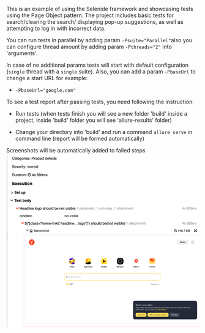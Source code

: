 
This is an example of using the Selenide framework and showcasing tests using the Page Object pattern. The project includes basic tests for search/clearing the search/ displaying pop-up suggestions, as well as attempting to log in with incorrect data.

You can run tests in parallel by adding param `-Psuite="Parallel"`also you can configure thread amount by adding param `-Pthreads="2"` into 'arguments'.

In case of no additional params tests will start with default configuration (`single` thread with a `single` suite).
Also, you can add a param `-PbaseUrl` to change a start URL for example:

- `-PbaseUrl="google.com"`

To see a test report after passing tests, you need following the instruction:

- Run tests (when tests finish you will see a new folder 'build' inside a project, inside 'build' folder you will see 'allure-results' folder)

- Change your directory into 'build' and run a command `allure serve` in command line (report will be formed automatically)

Screenshots will be automatically added to failed steps
![img.png](src/test/resources/failed_example.png)